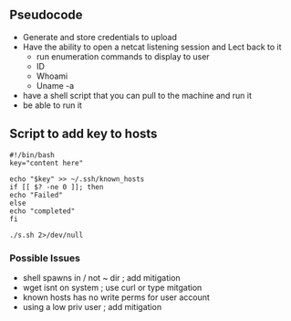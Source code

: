 ## Pseudocode

- Generate and store credentials to upload
- Have the ability to open a netcat listening session and Lect back to it
  - run enumeration commands to display to user
  - ID
  - Whoami
  - Uname -a
- have a shell script that you can pull to the machine and run it
- be able to run it

## Script to add key to hosts

```
#!/bin/bash
key="content here"

echo "$key" >> ~/.ssh/known_hosts
if [[ $? -ne 0 ]]; then
echo "Failed"
else
echo "completed"
fi
```

```
./s.sh 2>/dev/null
```

### Possible Issues

- shell spawns in / not ~ dir ; add mitigation
- wget isnt on system ; use curl or type mitgation
- known hosts has no write perms for user account
- using a low priv user ; add mitigation
